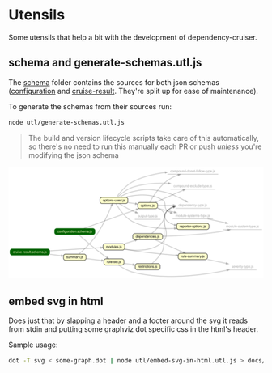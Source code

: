 # Utensils
Some utensils that help a bit with the development of dependency-cruiser.

## schema and generate-schemas.utl.js

The [schema](schema) folder contains the sources for both json schemas
([configuration](../src/schema/configuration.schema.json) and
[cruise-result](../src/schema/cruise-result.schema.json). They're split up
for ease of maintenance).

To generate the schemas from their sources run:

```sh
node utl/generate-schemas.utl.js
```

> The build and version lifecycle scripts take care of this automatically, so 
> there's no need to run this manually each PR or push _unless_ you're modifying
> the json schema

[![overview](overview.svg)](https://sverweij.github.io/dependency-cruiser/schema-overview.html)

## embed svg in html

Does just that by slapping a header and a footer around the svg it reads from
stdin and putting some graphviz dot specific css in the html's header.

Sample usage:

```sh
dot -T svg < some-graph.dot | node utl/embed-svg-in-html.utl.js > docs/wrapped-svg.html
```
